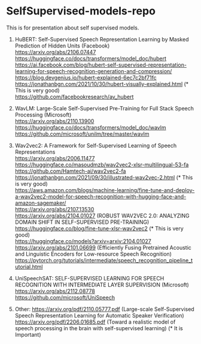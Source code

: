 # SelfSupervised-models-repo
This is for presentation about self supervised models.<br/>

  1. 
      HuBERT: Self-Supervised Speech Representation Learning by Masked Prediction of Hidden Units (Facebook)<br/>
      https://arxiv.org/abs/2106.07447<br/>
      https://huggingface.co/docs/transformers/model_doc/hubert<br/>
      https://ai.facebook.com/blog/hubert-self-supervised-representation-learning-for-speech-recognition-generation-and-compression/<br/>
      https://blog.devgenius.io/hubert-explained-6ec7c2bf71fc<br/>
      https://jonathanbgn.com/2021/10/30/hubert-visually-explained.html (* This is very good)<br/>
      https://github.com/facebookresearch/av_hubert<br/>
      
  2. 
      WavLM: Large-Scale Self-Supervised Pre-Training for Full Stack Speech Processing (Microsoft)<br/>
      https://arxiv.org/abs/2110.13900<br/>
      https://huggingface.co/docs/transformers/model_doc/wavlm<br/>
      https://github.com/microsoft/unilm/tree/master/wavlm<br/>
  
  3. 
      Wav2vec2: A Framework for Self-Supervised Learning of Speech Representations<br/>
      https://arxiv.org/abs/2006.11477<br/>
      https://huggingface.co/masoudmzb/wav2vec2-xlsr-multilingual-53-fa<br/>
      https://github.com/Hamtech-ai/wav2vec2-fa<br/>
      https://jonathanbgn.com/2021/09/30/illustrated-wav2vec-2.html (* This is very good)<br/>
      https://aws.amazon.com/blogs/machine-learning/fine-tune-and-deploy-a-wav2vec2-model-for-speech-recognition-with-hugging-face-and-amazon-sagemaker/<br/>
      https://arxiv.org/abs/2107.13530<br/>
      https://arxiv.org/abs/2104.01027 (ROBUST WAV2VEC 2.0: ANALYZING DOMAIN SHIFT IN SELF-SUPERVISED PRE-TRAINING)<br/>
      https://huggingface.co/blog/fine-tune-xlsr-wav2vec2 (* This is very good)<br/>
      https://huggingface.co/models?arxiv=arxiv:2104.01027<br/>
      https://arxiv.org/abs/2101.06699 (Efficiently Fusing Pretrained Acoustic and Linguistic Encoders for Low-resource Speech Recognition)<br/>
      https://pytorch.org/tutorials/intermediate/speech_recognition_pipeline_tutorial.html<br/>
      
  4.  
      UniSpeechSAT: SELF-SUPERVISED LEARNING FOR SPEECH RECOGNITION WITH INTERMEDIATE LAYER SUPERVISION (Microsoft)<br/>
      https://arxiv.org/abs/2112.08778<br/>
      https://github.com/microsoft/UniSpeech<br/>
      
 5. Other:
      https://arxiv.org/pdf/2110.05777.pdf (Large-scale Self-Supervised Speech Representation Learning for Automatic Speaker Verification)<br/>
      https://arxiv.org/pdf/2206.01685.pdf (Toward a realistic model of speech processing in the brain with self-supervised learning) (* It is Important)<br/>
